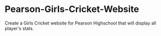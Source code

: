 # Pearson-Girls-Cricket-Website
Create a Girls Cricket website for Pearson Highschool that will display all player's stats.
